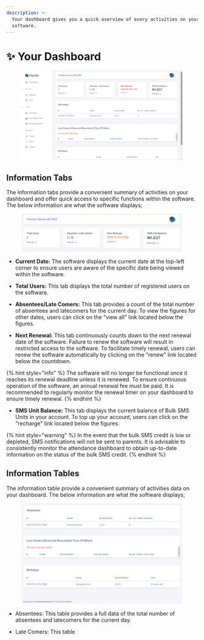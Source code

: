 ```yaml
---
description: >-
  Your dashboard gives you a quick overview of every activities on your
  software.
---
```


# ✨ Your Dashboard

<figure><img src="../.gitbook/assets/image_2023-02-28_231807199.png" alt="dashboard"><figcaption></figcaption></figure>

## Information Tabs

The information tabs provide a convenient summary of activities on your dashboard and offer quick access to specific functions within the software. The below information are what the software displays;

<figure><img src="../.gitbook/assets/image_2023-02-28_232225360.png" alt=""><figcaption></figcaption></figure>

* **Current Date:** The software displays the current date at the top-left corner to ensure users are aware of the specific date being viewed within the software.



* **Total Users:** This tab displays the total number of registered users on the software.



* **Absentees/Late Comers:** This tab provides a count of the total number of absentees and latecomers for the current day. To view the figures for other dates, users can click on the "view all" link located below the figures.



* **Next Renewal:** This tab continuously counts down to the next renewal date of the software. Failure to renew the software will result in restricted access to the software. To facilitate timely renewal, users can renew the software automatically by clicking on the "renew" link located below the countdown.

{% hint style="info" %}
The software will no longer be functional once it reaches its renewal deadline unless it is renewed. To ensure continuous operation of the software, an annual renewal fee must be paid. It is recommended to regularly monitor the renewal timer on your dashboard to ensure timely renewal.
{% endhint %}

* **SMS Unit Balance:**  This tab displays the current balance of Bulk SMS Units in your account. To top up your account, users can click on the "recharge" link located below the figures.

{% hint style="warning" %}
In the event that the bulk SMS credit is low or depleted, SMS notifications will not be sent to parents. It is advisable to consistently monitor the attendance dashboard to obtain up-to-date information on the status of the bulk SMS credit.
{% endhint %}

## Information Tables

The information table provide a convenient summary of activities data on your dashboard. The below information are what the software displays;

<figure><img src="../.gitbook/assets/image_2023-02-28_234228083.png" alt="Information Table"><figcaption></figcaption></figure>

* Absentees: This table provides a full data of the total number of absentees and latecomers for the current day.&#x20;



* Late Comers: This table
